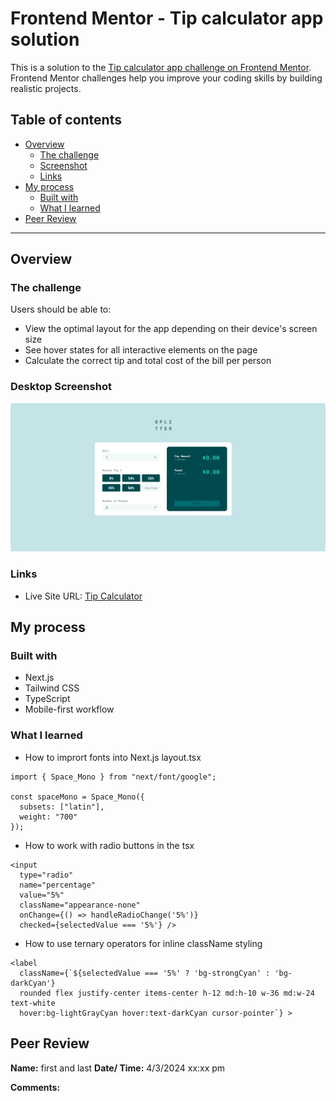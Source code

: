 # Frontend Mentor - Tip calculator app solution

This is a solution to the [Tip calculator app challenge on Frontend Mentor](https://www.frontendmentor.io/challenges/tip-calculator-app-ugJNGbJUX). Frontend Mentor challenges help you improve your coding skills by building realistic projects.

## Table of contents

- [Overview](#overview)
  - [The challenge](#the-challenge)
  - [Screenshot](#screenshot)
  - [Links](#links)
- [My process](#my-process)
  - [Built with](#built-with)
  - [What I learned](#what-i-learned)
- [Peer Review](#peer-review)


---


## Overview

### The challenge

Users should be able to:

- View the optimal layout for the app depending on their device's screen size
- See hover states for all interactive elements on the page
- Calculate the correct tip and total cost of the bill per person

### Desktop Screenshot

![Screenshot](image.png)

### Links

- Live Site URL: [Tip Calculator](https://tipcalculator-eosin.vercel.app/)

## My process

### Built with

- Next.js
- Tailwind CSS
- TypeScript
- Mobile-first workflow

### What I learned

- How to imprort fonts into Next.js layout.tsx
```
import { Space_Mono } from "next/font/google";

const spaceMono = Space_Mono({ 
  subsets: ["latin"],
  weight: "700"
});
```

- How to work with radio buttons in the tsx
```
<input 
  type="radio" 
  name="percentage" 
  value="5%" 
  className="appearance-none" 
  onChange={() => handleRadioChange('5%')} 
  checked={selectedValue === '5%'} />
```

- How to use ternary operators for inline className styling
```
<label 
  className={`${selectedValue === '5%' ? 'bg-strongCyan' : 'bg-darkCyan'} 
  rounded flex justify-center items-center h-12 md:h-10 w-36 md:w-24 text-white 
  hover:bg-lightGrayCyan hover:text-darkCyan cursor-pointer`} >
```

## Peer Review

**Name:** first and last **Date/ Time:** 4/3/2024 xx:xx pm

**Comments:**

